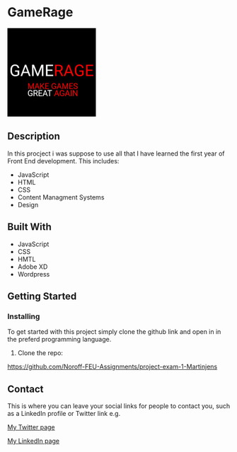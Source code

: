 # GameRage

<img class="logoimg" src="images/My project-1(5).jpg"/>

## Description

In this procject i was suppose to use all that I have learned the first year of Front End development.
This includes:

- JavaScript
- HTML
- CSS
- Content Managment Systems
- Design

## Built With

- JavaScript
- CSS
- HMTL
- Adobe XD
- Wordpress

## Getting Started

### Installing

To get started with this project simply clone the github link and open in in the preferd programming language.

1. Clone the repo:

https://github.com/Noroff-FEU-Assignments/project-exam-1-Martinjens

## Contact

This is where you can leave your social links for people to contact you, such as a LinkedIn profile or Twitter link e.g.

[My Twitter page](www.twitter.com)

[My LinkedIn page](www.linkedin.com)
